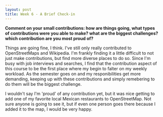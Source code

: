 ```yaml
---
layout: post
title: Week 6 - A Brief Check-in
---
```


**Comment on your small contributions: how are things going, what types of contributions were you able to make? what are the biggest challenges? which contribution are you most proud of?**

Things are going fine, I think. I've still only really contributed to OpenStreetMaps and Wikipedia. I'm frankly finding it a little difficult to not just make contributions, but find more diverse places to do so. Since I'm busy with job interviews and searches, I find that the contribution aspect of this course to be the first place where my begin to falter on my weekly workload. As the semester goes on and my responibilities get more demanding, keeping up with these contributions and simply remebering to do them will be the biggest challenge.

I wouldn't say I'm 'proud' of any contribution yet, but it was nice getting to add one of my favorite local Mexican restaurants to OpenStreetMap. Not sure anyone is going to see it, but if even one person goes there because I added it to the map, I would be very happy.

